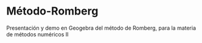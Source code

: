# Método-Romberg
Presentación y demo en Geogebra del método de Romberg, 
para la materia de métodos numéricos II
